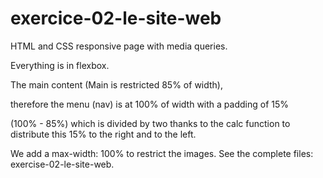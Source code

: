 # exercice-02-le-site-web

HTML and CSS  responsive page with media queries.

Everything is in flexbox.

The main content (Main is restricted 85% of width), 

therefore the menu (nav) is at 100% of width with a padding of 15% 

(100% - 85%) which is divided by two thanks to the calc function to distribute this 15% to the right and to the left.

We add a max-width: 100% to restrict the images. See the complete files: exercise-02-le-site-web.
